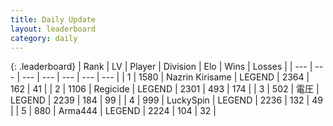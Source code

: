 ```yaml
---
title: Daily Update
layout: leaderboard
category: daily
---
```


{: .leaderboard}
| Rank | LV | Player | Division | Elo | Wins | Losses |
| --- | --- | --- | --- | --- | --- | --- |
| <span data-change="0">1</span> | 1580 | <span title="ID: 315148">Nazrin Kirisame</span> | LEGEND | <span data-change="25">2364</span> | <span data-change="16">162</span> | <span data-change="2">41</span> |
| <span data-change="2">2</span> | 1106 | <span title="ID: 353063">Regicide</span> | LEGEND | <span data-change="77">2301</span> | <span data-change="48">493</span> | <span data-change="8">174</span> |
| <span data-change="2">3</span> | 502 | <span title="ID: 407707">電圧</span> | LEGEND | <span data-change="16">2239</span> | <span data-change="4">184</span> | <span data-change="0">99</span> |
| <span data-change="3">4</span> | 999 | <span title="ID: 498412">LuckySpin</span> | LEGEND | <span data-change="14">2236</span> | <span data-change="2">132</span> | <span data-change="0">49</span> |
| <span data-change="-2">5</span> | 880 | <span title="ID: 1034">Arma444</span> | LEGEND | <span data-change="0">2224</span> | <span data-change="0">104</span> | <span data-change="0">32</span> |